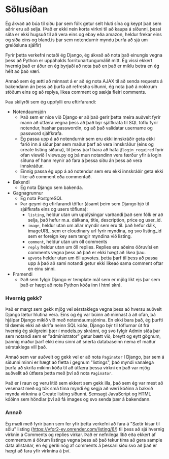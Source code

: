# Sölusíðan
Ég ákvað að búa til síðu þar sem fólk getur selt hluti sína og keypt það sem aðrir eru að selja. (Það er ekki nein korta virkni til að kaupa á síðunni, þessi síða er ekki hugsuð til að vera eins og ebay eða amazon, heldur frekar eins og síða eins og bland.is þar sem notendurnir myndu þurfa að sjá um greiðsluna sjálfir)

Fyrir þetta verkefni notaði ég Django, ég ákvað að nota það einungis vegna þess að Python er uppáhalds forritunartungumálið mitt. Ég vissi ekkert hvernig það er áður en ég byrjaði að nota það en það er miklu betra en ég hélt að það væri.

Annað sem ég ætti að minnast á er að ég nota AJAX til að senda requests á bakendann án þess að þurfa að refresha síðunni, ég nota það á nokkrum stöðum eins og að replya, likea comment og sækja fleiri comments.

Þau skilyrði sem ég uppfylli eru eftirfarandi:
+ Notendaumsjón
  - Það sem er nice við Django er að það gerir þetta meira auðvelt fyrir mann að útfæra vegna þess að það býr sjálfkrafa til SQL töflu fyrir notendur, hashar passwordin, og að það validatar username og password sjálfkrafa.
  - Ég passa upp á að notendurnir sem eru ekki innskráðir geta ekki farið inn á síður þar sem maður þarf að vera innskráður (eins og create listing síðuna), til þess þarf bara að hafa `@login_required` fyrir ofan viewið í views.py og þá mun notandinn vera færður yfir á login síðuna ef hann reynir að fara á þessa síðu án þess að vera innskráður.
  - Einnig passa ég upp á að notendur sem eru ekki innskráðir geta ekki like-að comment eða commentað.
+ Bakendi
  - Ég nota Django sem bakenda.
+ Gagnagrunnur
  - Ég nota PostgreSQL
  - Þar geymi ég efirfarandi töflur (ásamt þeim sem Django bjó til sjálfkrafa eins og users töfluna):
    * `listing`, heldur utan um upplýsingar varðandi það sem fólk er að selja, það hefur m.a. dálkana, title, description, price og user_id.
    * `image`, heldur utan um allar myndir sem eru til. það hefur dálk, imageURL, sem er cloudinary url fyrir myndina, og svo listing_id sem er foreign key sem tengir myndina við listing.
    * `comment`, heldur utan um öll comments
    * `reply` heldur utan um öll replies. Replies eru aðeins öðruvísi en comments vegna þess að það er ekki hægt að likea þau.
    * `upvote` heldur utan um öll upvotes. þetta þarf til þess að passa upp á það að sami notandi getur ekki likeað sama comment oftar en einu sinni.
+ Framendi
  - Það sem fylgir Django er template mál sem er mjög líkt ejs þar sem það er hægt að nota Python kóða inn í html skrá.

### Hvernig gekk?

Það er margt sem gekk mjög vel sérstaklega vegna þess að hversu auðvelt Django lætur hlutina vera. Eins og ég var búinn að minnast á að ofan, þá hjálpar Django mikið við með notendaumsjónina. En ekki bara það, ég þurfti til dæmis ekki að skrifa neinn SQL kóða, Django býr til töflurnar út frá hvernig ég skilgreini þær í models.py skránni, og svo fylgir Admin síða þar sem notandi sem er "administrator" getur bætt við, breytt og eytt gögnum, þannig maður þarf ekki einu sinni að snerta databaseinn nema ef maður sérstaklega vill það.

Annað sem var auðvelt og gekk vel er að nota `Paginator` í Django, þar sem á síðunni minni er hægt að fletta í gegnum "listings", það myndi vanalega þurfa að skrifa mikinn kóða til að útfæra þessa virkni en það var mjög auðvellt að útfæra þetta með því að nota `Paginator`.

Það er í raun og veru lítið sem ekkert sem gekk illa, það sem ég var mest að vesenast með og tók smá tíma myndi ég segja að væri kóðinn á bakvið mynda virknina á Create listing síðunni. Semsagt JavaScript og HTML kóðinn sem höndlar því að fá images og svo senda þær á bakendann.

### Annað

Ég mæli með fyrir þann sem fer yfir þetta verkefni að fara á "Sætir kisar til sölu" listing (https://vfor2-ev.onrender.com/listing/6/) til þess að sjá hvernig virknin á Comments og replies virkar. Það er nefnilega lítið eða ekkert af commentum á öðrum listings vegna þess að það tekur tíma að gera sample data allstaðar, en ég gerði nóg af comments á þessari síðu svo að það er hægt að fara yfir virknina á því.
